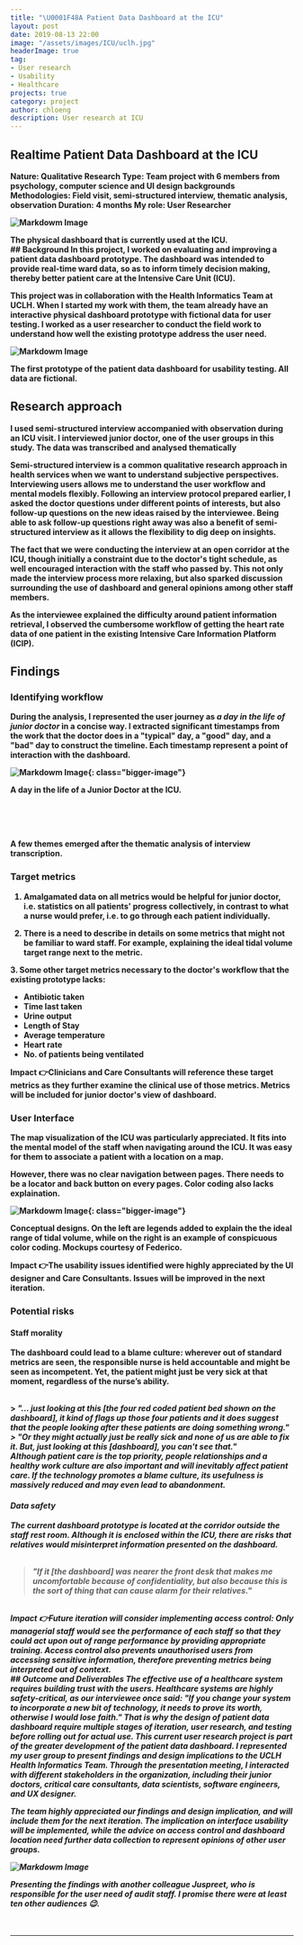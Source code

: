 ```yaml
---
title: "\U0001F48A Patient Data Dashboard at the ICU"
layout: post
date: 2019-08-13 22:00
image: "/assets/images/ICU/uclh.jpg"
headerImage: true
tag:
- User research
- Usability
- Healthcare
projects: true
category: project
author: chloeng
description: User research at ICU
---
```


## Realtime Patient Data Dashboard at the ICU
<b>
<b>Nature: </b> Qualitative Research

<b>
<b>Type: </b> Team project with 6 members from psychology, computer science and UI design backgrounds

<b>
<b>Methodologies: </b> Field visit, semi-structured interview, thematic analysis, observation

<b>
<b>Duration: </b> 4 months

<b>
<b>My role: </b> User Researcher



![Markdowm Image][1]
<figcaption>The physical dashboard that is currently used at the ICU.</figcaption>
## Background
In this project, <span class="evidence">I worked on evaluating and improving a patient data dashboard prototype. The dashboard was intended to provide real-time ward data, so as to inform timely decision making, thereby better patient care at the Intensive Care Unit (ICU).</span>

This project was in collaboration with the Health Informatics Team at UCLH. When I started my work with them, the team already have an interactive physical dashboard prototype with fictional data for user testing. I worked as a user researcher to conduct the field work to understand how well the existing prototype address the user need.



![Markdowm Image][2]
<figcaption>The first prototype of the patient data dashboard for usability testing. All data are fictional.</figcaption>

<div class="breaker"></div>

## Research approach
<b> I used semi-structured interview accompanied with observation during an ICU visit. I interviewed junior doctor, one of the user groups in this study. The data was transcribed and analysed thematically

<b> Semi-structured interview is a common qualitative research approach in health services when we want to understand subjective perspectives. <span class="evidence">Interviewing users allows me to understand the user workflow and mental models flexibly.</span> Following an interview protocol prepared earlier, I asked the doctor questions under different points of interests, but also follow-up questions on the new ideas raised by the interviewee. <span class="evidence">Being able to ask follow-up questions right away was also a benefit of semi-structured interview as it allows the flexibility to dig deep on insights.</span>

<b> <span class="evidence">The fact that we were conducting the interview at an open corridor at the ICU, though initially a constraint due to the doctor's tight schedule, as well encouraged interaction with the staff who passed by.</span> This not only made the interview process more relaxing, but also sparked discussion surrounding the use of dashboard and general opinions among other staff members.

<b> As the interviewee explained the difficulty around patient information retrieval, <span class="evidence">I observed the cumbersome workflow of getting the heart rate data of one patient in the existing  Intensive Care Information Platform (ICIP).</span>

<div class="breaker"></div>

## Findings

### Identifying workflow
<b> During the analysis, I represented the user journey as <i>a day in the life of junior doctor</i> in a concise way. I extracted significant timestamps from the work that the doctor does in a "typical" day, a "good" day, and a "bad" day to construct the timeline.
Each timestamp represent a point of interaction with the dashboard.






![Markdowm Image][3]{: class="bigger-image"}
<figcaption>A day in the life of a Junior Doctor at the ICU.</figcaption>






<br><br><br>



<b> A few themes emerged after the thematic analysis of interview transcription.


### Target metrics

1. <b> <span class="evidence">Amalgamated data on all metrics would be helpful for junior doctor, i.e. statistics on all patients' progress collectively</span>, in contrast to what a nurse would prefer, i.e. to go through each patient individually.

2. <b> There is a need to describe in details on some metrics that might not be familiar to ward staff. For example, <span class="evidence">explaining the ideal tidal volume target range next to the metric</span>.


<b> 3. Some other target metrics necessary to the doctor's workflow that the existing prototype lacks:
- <b> Antibiotic taken
- <b> Time last taken
- <b> Urine output
- <b> Length of Stay
- <b> Average temperature
- <b> Heart rate
- <b> No. of patients being ventilated



<b><b>Impact 👉</b>Clinicians and Care Consultants will reference these target metrics as they further examine the clinical use of those metrics. Metrics will be included for junior doctor's view of dashboard.

### User Interface

<b>The map visualization of the ICU was particularly appreciated. It fits into the mental model of the staff when navigating around the ICU. It was easy for them to associate a patient with a location on a map.

<b>However, there was no clear navigation between pages. There needs to be a locator and back button on every pages. Color coding also lacks explaination.

![Markdowm Image][4]{: class="bigger-image"}
<figcaption>Conceptual designs. On the left are legends added to explain the the ideal range of tidal volume, while on the right is an example of conspicuous color coding. Mockups courtesy of Federico.</figcaption>

<b><b>Impact 👉</b>The usability issues identified were highly appreciated by the UI designer and Care Consultants. Issues will be improved in the next iteration.

### Potential risks
#### <b>Staff morality</b>

<b><span class="evidence">The dashboard could lead to a blame culture: wherever out of standard metrics are seen, the responsible nurse is held accountable and might be seen as incompetent.</span> Yet, the patient might just be very sick at that moment, regardless of the nurse’s ability.

<br>
> <i><b>"... just looking at this [the four red coded patient bed shown on the dashboard], <b>it kind of flags up those four patients and it does suggest that the people looking after these patients are doing something wrong</b>."

<br>
> <i><b>"<b>Or they might actually just be really sick and none of us are able to fix it.</b> But, just looking at this [dashboard], you can't see that."

<br>
<b><span class="evidence">Although patient care is the top priority, people relationships and a healthy work culture are also important and will inevitably affect patient care.</span> If the technology promotes a blame culture, its usefulness is massively reduced and may even lead to abandonment.


<br>

#### Data safety

<b>The current dashboard prototype is located at the corridor outside the staff rest room. Although it is enclosed within the ICU, there are risks that relatives would misinterpret information presented on the dashboard.
<br><br>

> <i><b>"If it [the dashboard] was nearer the front desk that makes me uncomfortable because of <b>confidentiality</b>, but also because this is the sort of thing that <b>can cause alarm for their relatives</b>."

<br>
<b><b>Impact 👉</b>Future iteration will consider implementing access control: Only managerial staff would see the performance of each staff so that they could act upon out of range performance by providing appropriate training. Access control also prevents unauthorised users from accessing sensitive information, therefore preventing metrics being interpreted out of context.


<br>


<div class="breaker"></div>
## Outcome and Deliverables
<b><span class="evidence">The effective use of a healthcare system requires building trust with the users. Healthcare systems are highly safety-critical, as our interviewee once said: <i><b>"If you change your system to incorporate a new bit of technology, it needs to prove its worth, otherwise I would lose faith."</b></i></span> That is why the design of patient data dashboard require multiple stages of iteration, user research, and testing before rolling out for actual use.  This current user research project is part of the greater development of the patient data dashboard. I represented my user group to present findings and design implications to the UCLH Health Informatics Team. Through the presentation meeting, I interacted with different stakeholders in the organization, including their junior doctors, critical care consultants, data scientists, software engineers, and UX designer.

<b><span class="evidence">The team highly appreciated our findings and design implication, and will include them for the next iteration.</span> The implication on interface usability will be implemented, while the advice on access control and dashboard location need further data collection to represent opinions of other user groups.

![Markdowm Image][5]
<figcaption>Presenting the findings with another colleague Juspreet, who is responsible for the user need of audit staff. I promise there were at least ten other audiences 😉. </figcaption>


<br>
<br>
<div class="breaker"></div>

---
[1]: https://chloe-data.github.io/assets/images/ICU/uclh1.png
[2]: https://chloe-data.github.io/assets/images/ICU/icu_dashboard.png
[3]: https://chloe-data.github.io/assets/images/ICU/uclh3.png
[4]: https://chloe-data.github.io/assets/images/ICU/maps.png
[5]: https://chloe-data.github.io/assets/images/ICU/ICU-presentation.png
